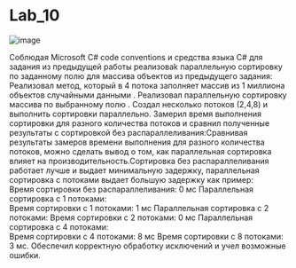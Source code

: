 # Lab_10

![image](https://github.com/MagnetarPipa/Lab_10/assets/101588970/81a2b96e-53ad-4743-b2f7-ba8124101c58)

Соблюдая Microsoft C# code conventions и средства языка C# для задания из предыдущей работы реализоваk параллельную сортировку по заданному полю для массива объектов из предыдущего задания: Реализовал метод, который в 4 потока заполняет массив из 1 миллиона объектов случайными данными . Реализовал параллельную сортировку массива по выбранному полю . Создал несколько потоков (2,4,8) и выполнить сортировки параллельно. Замерил время выполнения сортировки для разного количества потоков и сравнил полученные результаты с сортировкой без распараллеливания:Сравнивая результаты замеров времени выполнения для разного количества потоков, можно сделать вывод о том, как параллельная сортировка влияет на производительность.Сортировка без распараллеливания работает лучше и выдает минимальную задержку, параллельная сортировка с  потоками выдает большую задержку как пример:                                  
Время сортировки без распараллеливания: 0 мс
Параллельная сортировка с 1 потоками:                                                      
Время сортировки с 1 потоками: 1 мс
Параллельная сортировка с 2 потоками:
Время сортировки с 2 потоками: 0 мс
Параллельная сортировка с 4 потоками:  
Время сортировки с 4 потоками: 8 мс
Время сортировки с 8 потоками: 3 мс.
Обеспечил корректную обработку исключений и учел возможные ошибки.


